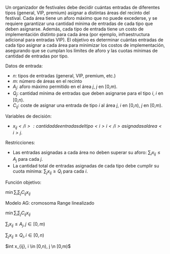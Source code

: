 Un organizador de festivales debe decidir cuántas entradas de diferentes tipos (general, VIP, premium) asignar a distintas áreas del recinto del festival. Cada área tiene un aforo máximo que no puede excederse, y se requiere garantizar una cantidad mínima de entradas de cada tipo que deben asignarse. Además, cada tipo de entrada tiene un costo de implementación distinto para cada área (por ejemplo, infraestructura adicional para entradas VIP). El objetivo es determinar cuántas entradas de cada tipo asignar a cada área para minimizar los costos de implementación, asegurando que se cumplan los límites de aforo y las cuotas mínimas de cantidad de entradas por tipo.

Datos de entrada:

- <i>n</i>: tipos de entradas (general, VIP, premium, etc.)
- <i>m</i>: número de áreas en el recinto
- <i>$A_j$</i>: aforo máximo permitido en el área <i>j</i>, <i>j</i> en [0,<i>m</i>).
- <i>$Q_j$</i>​: cantidad mínima de entradas que deben asignarse para el tipo <i>i</i>, <i>i</i> en [0,<i>n</i>).
- <i>$C_{ij}$</i>​: coste de asignar una entrada de tipo <i>i</i> al área <i>j</i>, <i>i</i> en [0,<i>n</i>), <i>j</i> en [0,<i>m</i>).

Variables de decisión:

- <i>$x_{ij}</i>​: cantidad de entradas del tipo <i>i</i> asignadas al área <i>j$</i>. 

Restricciones:

- Las entradas asignadas a cada área no deben superar su aforo: $\sum_i x_{ij} \leq A_j$ para cada <i>j</i>.
- La cantidad total de entradas asignadas de cada tipo debe cumplir su cuota mínima:
$\sum_j x_{ij}  \geq Q_i$ para cada <i>i</i>.


Función objetivo:

$\min \sum_i \sum_j C_{ij} x_{ij}$

Modelo AG: cromosoma Range linealizado

$\min \sum_i \sum_j C_{ij} x_{ij}$

$\sum_i x_{ij} \leq A_j, j \in [0,m)$

$\sum_j x_{ij}  \geq Q_i, i \in [0,n)$

$int x_{ij},  i \in [0,n), j  \n [0,m)$